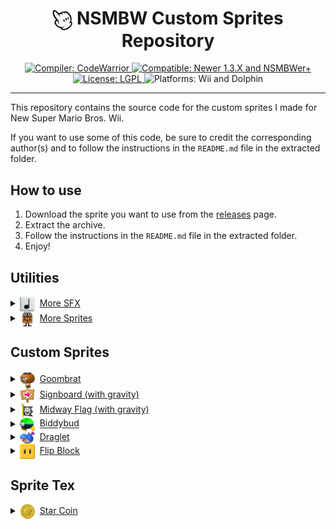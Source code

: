 <h1 align="center"><img src="https://raw.githubusercontent.com/Synell/Assets/main/NSMBW-Custom-Sprites/readme/Logo.png" width="32" align="center" /> NSMBW Custom Sprites Repository</h1>
<p align="center">
  <a href="https://www.python.org/downloads/">
    <img alt="Compiler: CodeWarrior" src="https://img.shields.io/badge/Compiler-CodeWarrior-blue" />
  </a>
  <a href="https://doc.qt.io/qtforpython/index.html">
    <img alt="Compatible: Newer 1.3.X and NSMBWer+" src="https://img.shields.io/badge/Compatible-Newer%201.3.X%20|%20NSMBWer+-magenta" />
  </a>
  <a href="https://github.com/Synell/OGE-Next/blob/master/LICENSE">
    <img alt="License: LGPL" src="https://img.shields.io/badge/License-LGPL-green" target="_blank" />
  </a>
  <img alt="Platforms: Wii and Dolphin" src="https://img.shields.io/badge/Platforms-Wii%20|%20Dolphin-yellow" />
</p>

----------------------------------------------------------------------

This repository contains the source code for the custom sprites I made for New Super Mario Bros. Wii.

If you want to use some of this code, be sure to credit the corresponding author(s) and to follow the instructions in the `README.md` file in the extracted folder.


## How to use

1. Download the sprite you want to use from the [releases](https://github.com/Synell/NSMBW-Custom-Sprites/releases) page.
2. Extract the archive.
3. Follow the instructions in the `README.md` file in the extracted folder.
4. Enjoy!


## Utilities

<details>
  <summary><img src="https://raw.githubusercontent.com/Synell/Assets/main/NSMBW-Custom-Sprites/readme/Utilities/MoreSFX/Icon.png" width="24" align="center" />&nbsp;&nbsp;<a href="https://github.com/Synell/NSMBW-Custom-Sprites/releases/tag/MoreSFX">More SFX</a></summary>
  <p></p>

This utility allows you to add more sound effects to your custom sprites.

</details>

<details>
  <summary><img src="https://raw.githubusercontent.com/Synell/Assets/main/NSMBW-Custom-Sprites/readme/Utilities/MoreSprites/Icon.png" width="24" align="center" />&nbsp;&nbsp;<a href="https://github.com/Synell/NSMBW-Custom-Sprites/releases/tag/MoreSprites">More Sprites</a></summary>
  <p></p>

This utility allows you to add more sprites to the game without replacing existing ones.

</details>

<!-- --------------------

<details>
  <summary><img src="https://raw.githubusercontent.com/Synell/Assets/main/NSMBW-Custom-Sprites/readme/Utilities/Layer0Lava/Icon.png" width="24" align="center" />&nbsp;&nbsp;<a href="https://github.com/Synell/NSMBW-Custom-Sprites/releases/tag/Layer0Lava">Layer 0 Lava</a></summary>
  <p></p>

This utility allows you to place lava on layer 0, like water.

</details> -->


## Custom Sprites

<details>
  <summary><img src="https://raw.githubusercontent.com/Synell/Assets/main/NSMBW-Custom-Sprites/readme/CustomSprites/Goombrat/Icon.png" width="24" align="center" />&nbsp;&nbsp;<a href="https://github.com/Synell/NSMBW-Custom-Sprites/releases/tag/Goombrat">Goombrat</a></summary>
  <p></p>

Goombrat can walk back and forth, like a Goomba, but turns around edges.

</details>

<details>
  <summary><img src="https://raw.githubusercontent.com/Synell/Assets/main/NSMBW-Custom-Sprites/readme/CustomSprites/Signboard/Icon.png" width="24" align="center" />&nbsp;&nbsp;<a href="https://github.com/Synell/NSMBW-Custom-Sprites/releases/tag/Signboard">Signboard (with gravity)</a></summary>
  <p></p>

Allows the signboard to fall when not on the ground.

</details>

<details>
  <summary><img src="https://raw.githubusercontent.com/Synell/Assets/main/NSMBW-Custom-Sprites/readme/CustomSprites/MidwayFlag/Icon.png" width="24" align="center" />&nbsp;&nbsp;<a href="https://github.com/Synell/NSMBW-Custom-Sprites/releases/tag/MidwayFlag">Midway Flag (with gravity)</a></summary>
  <p></p>

Allows the midway flag to fall when not on the ground.


https://github.com/Synell/NSMBW-Custom-Sprites/assets/70210528/84dda543-da57-426c-b8ac-760b6d5c8352


</details>

<details>
  <summary><img src="https://raw.githubusercontent.com/Synell/Assets/main/NSMBW-Custom-Sprites/readme/CustomSprites/Biddybud/Icon.png" width="24" align="center" />&nbsp;&nbsp;<a href="https://github.com/Synell/NSMBW-Custom-Sprites/releases/tag/Biddybud">Biddybud</a></summary>
  <p></p>

Biddybud and Para-Biddybud follow a path, in groups.

</details>

<details>
  <summary><img src="https://raw.githubusercontent.com/Synell/Assets/main/NSMBW-Custom-Sprites/readme/CustomSprites/Draglet/Icon.png" width="24" align="center" />&nbsp;&nbsp;<a href="https://github.com/Synell/NSMBW-Custom-Sprites/releases/tag/Draglet">Draglet</a></summary>
  <p></p>

Draglet from Super Mario 3D Land. It flies around and shoots fireballs when Mario is near.

</details>

<details>
  <summary><img src="https://raw.githubusercontent.com/Synell/Assets/main/NSMBW-Custom-Sprites/readme/CustomSprites/FlipBlock/Icon.png" width="24" align="center" />&nbsp;&nbsp;<a href="https://github.com/Synell/NSMBW-Custom-Sprites/releases/tag/FlipBlock">Flip Block</a></summary>
  <p></p>

Flip Blocks from Super Mario Bros. Wonder. It flips when Mario hits them.

<video src="https://raw.githubusercontent.com/Synell/Assets/main/NSMBW-Custom-Sprites/readme/CustomSprites/FlipBlock/FlipBlockSingle.mp4"></video>
<video src="https://raw.githubusercontent.com/Synell/Assets/main/NSMBW-Custom-Sprites/readme/CustomSprites/FlipBlock/FlipBlockPyramid.mp4"></video>

</details>


## Sprite Tex

<details>
  <summary><img src="https://raw.githubusercontent.com/Synell/Assets/main/NSMBW-Custom-Sprites/readme/SpriteTex/StarCoin/Icon.png" width="24" align="center" />&nbsp;&nbsp;<a href="https://github.com/Synell/NSMBW-Custom-Sprites/releases/tag/StarCoin">Star Coin</a></summary>
  <p></p>

Sprite Tex for the Star Coin.

<img src="https://raw.githubusercontent.com/Synell/Assets/main/NSMBW-Custom-Sprites/readme/SpriteTex/StarCoin/Demo.png" />

</details>

